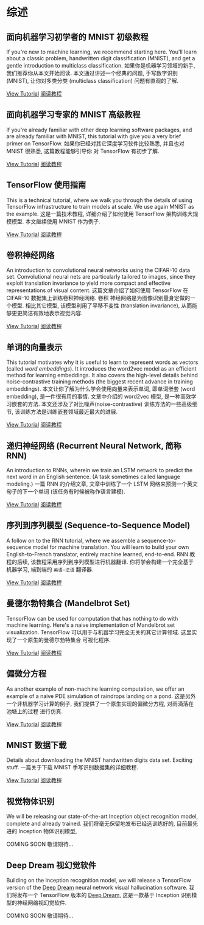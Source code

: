 # 综述


## 面向机器学习初学者的 MNIST 初级教程

If you're new to machine learning, we recommend starting here.  You'll learn
about a classic problem, handwritten digit classification (MNIST), and get a
gentle introduction to multiclass classification.
如果你是机器学习领域的新手, 我们推荐你从本文开始阅读. 本文通过讲述一个经典的问题, 
手写数字识别 (MNIST), 让你对多类分类 (multiclass classification) 问题有直观的了解.

[View Tutorial](../tutorials/mnist/beginners/index.md)
[阅读教程](../tutorials/mnist/beginners/index.md)


## 面向机器学习专家的 MNIST 高级教程

If you're already familiar with other deep learning software packages, and are
already familiar with MNIST, this tutorial with give you a very brief primer on
TensorFlow.
如果你已经对其它深度学习软件比较熟悉, 并且也对 MNIST 很熟悉, 这篇教程能够引导你
对 TensorFlow 有初步了解.

[View Tutorial](../tutorials/mnist/pros/index.md)
[阅读教程](../tutorials/mnist/pros/index.md)


## TensorFlow 使用指南

This is a technical tutorial, where we walk you through the details of using
TensorFlow infrastructure to train models at scale.  We use again MNIST as the
example.
这是一篇技术教程, 详细介绍了如何使用 TensorFlow 架构训练大规模模型. 本文继续使用
MNIST 作为例子.

[View Tutorial](../tutorials/mnist/tf/index.md)
[阅读教程](../tutorials/mnist/tf/index.md)


## 卷积神经网络 

An introduction to convolutional neural networks using the CIFAR-10 data set.
Convolutional neural nets are particularly tailored to images, since they
exploit translation invariance to yield more compact and effective
representations of visual content.
这篇文章介绍了如何使用 TensorFlow 在 CIFAR-10 数据集上训练卷积神经网络. 卷积
神经网络是为图像识别量身定做的一个模型. 相比其它模型, 该模型利用了平移不变性
(translation invariance), 从而能够更更简洁有效地表示视觉内容.

[View Tutorial](../tutorials/deep_cnn/index.md)
[阅读教程](../tutorials/deep_cnn/index.md)


## 单词的向量表示

This tutorial motivates why it is useful to learn to represent words as vectors
(called *word embeddings*). It introduces the word2vec model as an efficient
method for learning embeddings. It also covers the high-level details behind
noise-contrastive training methods (the biggest recent advance in training
embeddings).
本文让你了解为什么学会使用向量来表示单词, 即单词嵌套 (word embedding), 是一件很有用的事情. 
文章中介绍的 word2vec 模型, 是一种高效学习嵌套的方法. 本文还涉及了对比噪声(noise-contrastive) 
训练方法的一些高级细节, 该训练方法是训练嵌套领域最近最大的进展. 

[View Tutorial](../tutorials/word2vec/index.md)
[阅读教程](../tutorials/word2vec/index.md)


## 递归神经网络 (Recurrent Neural Network, 简称 RNN)

An introduction to RNNs, wherein we train an LSTM network to predict the next
word in an English sentence.  (A task sometimes called language modeling.)
一篇 RNN 的介绍文章, 文章中训练了一个 LSTM 网络来预测一个英文句子的下一个单词 
(该任务有时候被称作语言建模).

[View Tutorial](../tutorials/recurrent/index.md)
[阅读教程](../tutorials/recurrent/index.md)


## 序列到序列模型 (Sequence-to-Sequence Model)

A follow on to the RNN tutorial, where we assemble a sequence-to-sequence model
for machine translation.  You will learn to build your own English-to-French
translator, entirely machine learned, end-to-end.
RNN 教程的后续, 该教程采用序列到序列模型进行机器翻译. 你将学会构建一个完全基于机器学习, 
端到端的 `英语-法语` 翻译器.

[View Tutorial](../tutorials/seq2seq/index.md)
[阅读教程](../tutorials/seq2seq/index.md)


## 曼德尔勃特集合 (Mandelbrot Set)

TensorFlow can be used for computation that has nothing to do with machine
learning.  Here's a naive implementation of Mandelbrot set visualization.
TensorFlow 可以用于与机器学习完全无关的其它计算领域. 这里实现了一个原生的曼德尔勃特集合
可视化程序.

[View Tutorial](../tutorials/mandelbrot/index.md)
[阅读教程](../tutorials/mandelbrot/index.md)


## 偏微分方程

As another example of non-machine learning computation, we offer an example of
a naive PDE simulation of raindrops landing on a pond.
这是另外一个非机器学习计算的例子, 我们提供了一个原生实现的偏微分方程, 对雨滴落在池塘上的过程
进行仿真.

[View Tutorial](../tutorials/pdes/index.md)
[阅读教程](../tutorials/pdes/index.md)


## MNIST 数据下载

Details about downloading the MNIST handwritten digits data set.  Exciting
stuff.
一篇关于下载 MNIST 手写识别数据集的详细教程. 

[View Tutorial](../tutorials/mnist/download/index.md)
[阅读教程](../tutorials/mnist/download/index.md)


## 视觉物体识别

We will be releasing our state-of-the-art Inception object recognition model,
complete and already trained.
我们将毫无保留地发布已经选训练好的, 目前最先进的 Inception 物体识别模型, 

COMING SOON
敬请期待...


## Deep Dream 视幻觉软件

Building on the Inception recognition model, we will release a TensorFlow
version of the [Deep Dream](https://github.com/google/deepdream) neural network
visual hallucination software.
我们将发布一个 TensorFlow 版本的 [Deep Dream](https://github.com/google/deepdream),
这是一款基于 Inception 识别模型的神经网络视幻觉软件.

COMING SOON
敬请期待...


<div class='sections-order' style="display: none;">
<!--
<!-- mnist/beginners/index.md -->
<!-- mnist/pros/index.md -->
<!-- mnist/tf/index.md -->
<!-- deep_cnn/index.md -->
<!-- word2vec/index.md -->
<!-- recurrent/index.md -->
<!-- seq2seq/index.md -->
<!-- mandelbrot/index.md -->
<!-- pdes/index.md -->
<!-- mnist/download/index.md -->
-->
</div>


